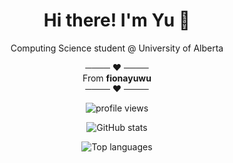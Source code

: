 <h1 align="center">Hi there! I'm Yu 👋</h1>
<p align="center">Computing Science student @ University of Alberta</p>

<p align="center">──── ❤️ ────<br/>From <b>fionayuwu</b><br/>──── ❤️ ────</p>

<!-- Visitors -->
<p align="center">
  <img src="https://komarev.com/ghpvc/?username=fionawyu&label=Visitors&style=flat" alt="profile views" />
</p>

<!-- GitHub stats (black card with grade ring) -->
<p align="center">
  <img
    src="https://github-readme-stats.vercel.app/api?username=fionawyu&show_icons=true&include_all_commits=true&theme=dark"
    alt="GitHub stats"
  />
</p>

<!-- Optional: top languages -->
<p align="center">
  <img
    src="https://github-readme-stats.vercel.app/api/top-langs/?username=fionawyu&layout=compact&theme=dark"
    alt="Top languages"
  />
</p>
